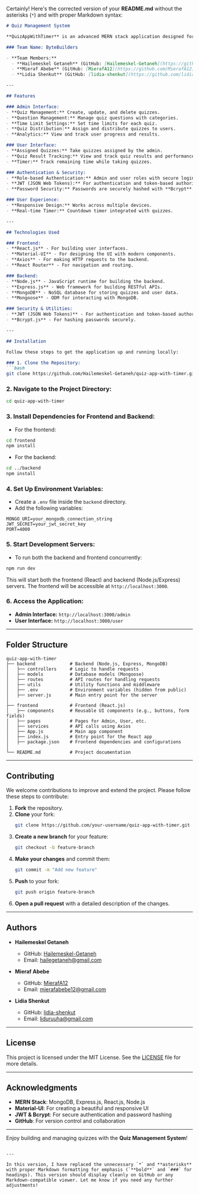 Certainly! Here's the corrected version of your **README.md** without the asterisks (`*`) and with proper Markdown syntax:

```markdown
# Quiz Management System

**QuizAppWithTimer** is an advanced MERN stack application designed for creating, managing, and taking quizzes. This system includes separate admin and user interfaces, offering a comprehensive experience for both creating quizzes and taking them. Features include quiz categorization, customizable time limits, and result tracking.

### Team Name: ByteBuilders

- **Team Members:**
  - **Hailemeskel Getaneh** (GitHub: [Hailemeskel-Getaneh](https://github.com/Hailemeskel-Getaneh), Email: [hailegetaneh@gmail.com](mailto:hailegetaneh@gmail.com))
  - **Mieraf Abebe** (GitHub: [MierafA12](https://github.com/MierafA12), Email: [mierafabebe12@gmail.com](mailto:mierafabebe12@gmail.com))
  - **Lidia Shenkut** (GitHub: [lidia-shenkut](https://github.com/lidia-shenkut), Email: [liduruuha@gmail.com](mailto:liduruuha@gmail.com))

---

## Features

### Admin Interface:
- **Quiz Management:** Create, update, and delete quizzes.
- **Question Management:** Manage quiz questions with categories.
- **Time Limit Settings:** Set time limits for each quiz.
- **Quiz Distribution:** Assign and distribute quizzes to users.
- **Analytics:** View and track user progress and results.

### User Interface:
- **Assigned Quizzes:** Take quizzes assigned by the admin.
- **Quiz Result Tracking:** View and track quiz results and performance.
- **Timer:** Track remaining time while taking quizzes.

### Authentication & Security:
- **Role-based Authentication:** Admin and user roles with secure login and access control.
- **JWT (JSON Web Tokens):** For authentication and token-based authorization.
- **Password Security:** Passwords are securely hashed with **Bcrypt**.

### User Experience:
- **Responsive Design:** Works across multiple devices.
- **Real-time Timer:** Countdown timer integrated with quizzes.

---

## Technologies Used

### Frontend:
- **React.js** - For building user interfaces.
- **Material-UI** - For designing the UI with modern components.
- **Axios** - For making HTTP requests to the backend.
- **React Router** - For navigation and routing.

### Backend:
- **Node.js** - JavaScript runtime for building the backend.
- **Express.js** - Web framework for building RESTful APIs.
- **MongoDB** - NoSQL database for storing quizzes and user data.
- **Mongoose** - ODM for interacting with MongoDB.

### Security & Utilities:
- **JWT (JSON Web Tokens)** - For authentication and token-based authorization.
- **Bcrypt.js** - For hashing passwords securely.

---

## Installation

Follow these steps to get the application up and running locally:

### 1. Clone the Repository:
```bash
git clone https://github.com/Hailemeskel-Getaneh/quiz-app-with-timer.git
```

### 2. Navigate to the Project Directory:
```bash
cd quiz-app-with-timer
```

### 3. Install Dependencies for Frontend and Backend:
- For the frontend:
```bash
cd frontend
npm install
```
- For the backend:
```bash
cd ../backend
npm install
```

### 4. Set Up Environment Variables:
- Create a `.env` file inside the `backend` directory.
- Add the following variables:

```env
MONGO_URI=your_mongodb_connection_string
JWT_SECRET=your_jwt_secret_key
PORT=4000
```

### 5. Start Development Servers:
- To run both the backend and frontend concurrently:
```bash
npm run dev
```

This will start both the frontend (React) and backend (Node.js/Express) servers. The frontend will be accessible at `http://localhost:3000`.

### 6. Access the Application:
- **Admin Interface:** `http://localhost:3000/admin`
- **User Interface:** `http://localhost:3000/user`

---

## Folder Structure

```plaintext
quiz-app-with-timer
├── backend             # Backend (Node.js, Express, MongoDB)
│   ├── controllers     # Logic to handle requests
│   ├── models          # Database models (Mongoose)
│   ├── routes          # API routes for handling requests
│   ├── utils           # Utility functions and middleware
│   ├── .env            # Environment variables (hidden from public)
│   ├── server.js       # Main entry point for the server
│
├── frontend            # Frontend (React.js)
│   ├── components      # Reusable UI components (e.g., buttons, form fields)
│   ├── pages           # Pages for Admin, User, etc.
│   ├── services        # API calls using Axios
│   ├── App.js          # Main app component
│   ├── index.js        # Entry point for the React app
│   ├── package.json    # Frontend dependencies and configurations
│
└── README.md           # Project documentation
```

---

## Contributing

We welcome contributions to improve and extend the project. Please follow these steps to contribute:

1. **Fork** the repository.
2. **Clone** your fork:
   ```bash
   git clone https://github.com/your-username/quiz-app-with-timer.git
   ```
3. **Create a new branch** for your feature:
   ```bash
   git checkout -b feature-branch
   ```
4. **Make your changes** and commit them:
   ```bash
   git commit -m "Add new feature"
   ```
5. **Push** to your fork:
   ```bash
   git push origin feature-branch
   ```
6. **Open a pull request** with a detailed description of the changes.

---

## Authors

- **Hailemeskel Getaneh**  
  - GitHub: [Hailemeskel-Getaneh](https://github.com/Hailemeskel-Getaneh)  
  - Email: [hailegetaneh@gmail.com](mailto:hailegetaneh@gmail.com)

- **Mieraf Abebe**  
  - GitHub: [MierafA12](https://github.com/MierafA12)  
  - Email: [mierafabebe12@gmail.com](mailto:mierafabebe12@gmail.com)

- **Lidia Shenkut**  
  - GitHub: [lidia-shenkut](https://github.com/lidia-shenkut)  
  - Email: [liduruuha@gmail.com](mailto:liduruuha@gmail.com)

---

## License

This project is licensed under the MIT License. See the [LICENSE](LICENSE) file for more details.

---

## Acknowledgments

- **MERN Stack**: MongoDB, Express.js, React.js, Node.js
- **Material-UI**: For creating a beautiful and responsive UI
- **JWT & Bcrypt**: For secure authentication and password hashing
- **GitHub**: For version control and collaboration

---

Enjoy building and managing quizzes with the **Quiz Management System**!
```

---

In this version, I have replaced the unnecessary `*` and **asterisks** with proper Markdown formatting for emphasis (`**bold**` and `###` for headings). This version should display cleanly on GitHub or any Markdown-compatible viewer. Let me know if you need any further adjustments!
